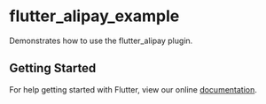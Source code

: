 # flutter_alipay_example

Demonstrates how to use the flutter_alipay plugin.

## Getting Started

For help getting started with Flutter, view our online
[documentation](https://flutter.io/).

